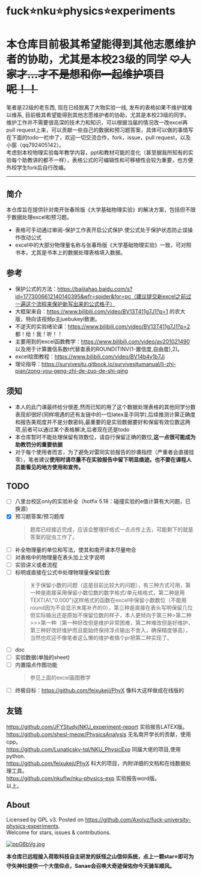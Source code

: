 # fuck⭐nku⭐physics⭐experiments

# 本仓库目前极其希望能得到其他志愿维护者的协助，尤其是本校23级的同学 ~~♡人家才...才不是想和你一起维护项目呢！！~~

笔者是22级的老东西, 现在已经脱离了大物实验一线, 发布的表格如果不维护就难以维系, 目前极其希望能得到其他志愿维护者的协助，尤其是本校23级的同学。  
维护工作并不需要很高深的技术力和知识，可以根据当届的情况改一改excel再pull request上来，可以贡献一些自己的数据和预习题答案，具体可以做的事情写在下面的todo一栏中了，欢迎一切交流合作，fork，issue，pull request，以及小窗（qq792405142）。  
考虑到本校物理实验每年教学内容，ppt和教材可能的变化（甚至据我所知有的实验每个助教讲的都不一样），表格公式的可编辑性和可移植性会较为重要，也方便外校学生fork后自行改编。

---

## 简介

本仓库旨在提供针对南开张春玲版《大学基础物理实验》的解决方案，包括但不限于数据处理excel和预习题。  

- 表格可手动通过审阅-保护工作表开启公式保护.使公式处于保护状态防止误操作改动公式
- excel中的大部分物理量名称与张春玲版《大学基础物理实验》一致，可对照书本，尤其是书本上的数据处理表格填入数据。

## 参考

- 保护公式的方法：https://baijiahao.baidu.com/s?id=1773006612140140395&wfr=spider&for=pc（建议提交新excel之前过一遍这个流程来保护新写出来的公式格子）
- 大框架来自：https://www.bilibili.com/video/BV13T411g7J1?p=1 的农大版，特向该视频p主juebukeyi致谢。
- 不逆天的实验绪论课：https://www.bilibili.com/video/BV13T411g7J1?p=2 都！给！我！听！！
- 主要用到的excel函数教学：https://www.bilibili.com/video/av201021490 以及用于计算置信系数t代替查表的ROUND(TINV(1-置信度,自由度),2)。
- excel绘图教程：https://www.bilibili.com/video/BV14b4y1b7Jj
- 理论指导：https://survivesjtu.gitbook.io/survivesjtumanual/li-zhi-pian/zong-you-geng-zhi-de-zuo-de-shi-qing

## 须知

- 本人的此门课最终给分很差,然而已知的用了这个数据处理表格的其他同学分数表现却很好(同样境遇的还有友链中的一位latex圣手同学),后续推测计算正确度和报告美观度并不是分数密码,最重要的是实验数据要好和保留有效位数这两项,前者可以通过某个表格解决,后者现在还是todo
- 本仓库暂时不能处理保留有效数位，请自行保留正确的数位,**这一点很可能成为助教罚分的重要依据**
- 对于每个使用者而言，为了避免对雷同实验报告的抄袭指控（严重者会直接挂零），笔者建议**使用时请尽量不在实验报告中留下明显痕迹。也不要在课程人员能看见的地方使用和宣传。**

## TODO

- [ ] 八里台校区only的实验补全（hotfix 5.18：碰撞实验的e值计算有大问题，已换源）
- [x] 预习题答案/预习题库
  > 题库已经接近完成，应该会整理好格式一点点传上去，可能剩下的就是答案的捉虫工作了。
- [ ] 补全物理量的单位和写法，使其和南开课本尽量吻合
- [ ] 对表格中的物理量在表头加上文字说明
- [ ] 实验讲义或者流程
- [ ] 标明或直接在公式中处理物理量保留位数
  > 关于保留小数的问题（这是目前比较大的问题），有三种方式可用，第一种是直接采用保留小数位数的数字格式/单元格格式，第二种是用TEXT(A1,"0.000")这样格式的函数在excel中保留小数数位（不能用round因为不会显示末尾补齐的0），第三种是直接在表头写明保留几位但实际输出还是原始不保留位数的样子，本人更倾向于第三种>第二种>>>第一种（第一种好改但是维护非常困难，第二种难改但是好维护，第三种好改好维护而且能始终保持浮点输出不舍入，确保精度够高），当然也欢迎不像笔者这么懒的维护者搞个pr把第二种实现了。
- [ ] doc
- [ ] 实验数据(单独的sheet)
- [ ] 内置描点作图功能
  > 参见上面的excel画图教学
- [ ] 终极目标：https://github.com/feixukeji/PhyX 像科大这样做成在线版的

## 友链

https://github.com/JFYStudy/NKU_experiment-report 实验报告LATEX版。  
https://github.com/shesl-meow/PhysicsAnalysis 无名南开学长的贡献，使用cpp。  
https://github.com/Lunaticsky-tql/NKU_PhysicExp 同届大佬的项目,使用python.  
https://github.com/feixukeji/PhyX 科大的项目，内附详细的文档和在线数据处理工具。  
https://github.com/nkuflw/nku-physics-exp 实验报告word版。  
以上。

## About

Licensed by GPL v3.
Posted on https://github.com/Axolyz/fuck-university-physics-experiments.  
Welcome for stars, issues & contributions.  

[![ppG6bVg.jpg]()](https://imgse.com/i/ppG6bVg)  

**本仓库已远程接入荷取科技自主研发的妖怪之山信仰系统，点上一颗star⭐即可为守矢神社提供一个大信仰点，Sanae会召唤大奇迹保佑你今天骑车顺风。**
